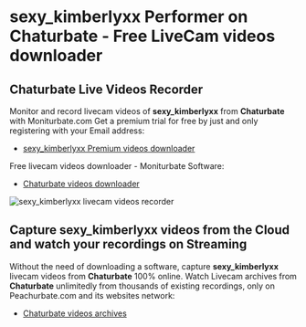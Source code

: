 # sexy_kimberlyxx Performer on Chaturbate - Free LiveCam videos downloader

## Chaturbate Live Videos Recorder

Monitor and record livecam videos of **sexy_kimberlyxx** from **Chaturbate** with Moniturbate.com
Get a premium trial for free by just and only registering with your Email address:
* [sexy_kimberlyxx Premium videos downloader](https://moniturbate.com/request-demo-licence-key.html)

Free livecam videos downloader - Moniturbate Software:
* [Chaturbate videos downloader](https://moniturbate.com/moniturbate-download-software.html)

![sexy_kimberlyxx livecam videos recorder](https://peachurnet.com/templates/moniturbate-software.png)


## Capture sexy_kimberlyxx videos from the Cloud and watch your recordings on Streaming

Without the need of downloading a software, capture **sexy_kimberlyxx** livecam videos from **Chaturbate** 100% online.
Watch Livecam archives from **Chaturbate** unlimitedly from thousands of existing recordings, only on Peachurbate.com and its websites network:
* [Chaturbate videos archives](https://peachurnet.com/)